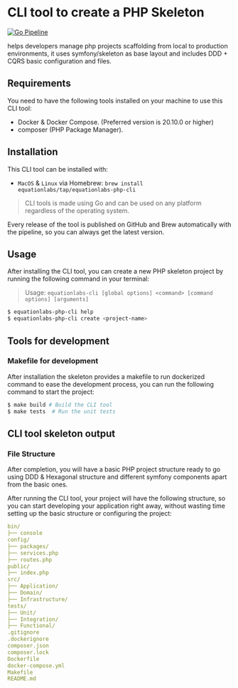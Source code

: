 # CLI tool to create a PHP Skeleton

[![Go Pipeline](https://github.com/Equation-Labs-I-O/eqlabs-tools-php-skeleton-creator/actions/workflows/go_releaser.yaml/badge.svg)](https://github.com/Equation-Labs-I-O/eqlabs-tools-php-skeleton-creator/actions/workflows/go_releaser.yaml)

helps developers manage php projects scaffolding from local to production environments, it uses symfony/skeleton as base
layout and includes DDD + CQRS basic configuration and files.

## Requirements

You need to have the following tools installed on your machine to use this CLI tool:

- Docker & Docker Compose. (Preferred version is 20.10.0 or higher)
- composer (PHP Package Manager).

## Installation

This CLI tool can be installed with:

- `MacOS` & `Linux` via Homebrew: `brew install equationlabs/tap/equationlabs-php-cli`

> CLI tools is made using Go and can be used on any platform regardless of the operating system.

Every release of the tool is published on GitHub and Brew automatically with the pipeline, so you can always get the
latest version.

## Usage

After installing the CLI tool, you can create a new PHP skeleton project by running the following command in your
terminal:

> Usage: `equationlabs-cli [global options] <command> [command options] [arguments]`

```bash
$ equationlabs-php-cli help
$ equationlabs-php-cli create <project-name>
```

## Tools for development

### Makefile for development

After installation the skeleton provides a makefile to run dockerized command to ease the development process, you can
run the following command to start the project:

```bash
$ make build # Build the CLI tool
$ make tests  # Run the unit tests
```

## CLI tool skeleton output

### File Structure

After completion, you will have a basic PHP project structure ready to go using DDD & Hexagonal structure and different
symfony components apart from the basic ones.

After running the CLI tool, your project will have the following structure, so you can start developing your application
right away, without wasting time setting up the basic structure or configuring the project:

```yaml
bin/
├── console
config/
├── packages/
├── services.php
├── routes.php
public/
├── index.php
src/
├── Application/
├── Domain/
├── Infrastructure/
tests/
├── Unit/
├── Integration/
├── Functional/
.gitignore
.dockerignore
composer.json
composer.lock
Dockerfile
docker-compose.yml
Makefile
README.md
```
